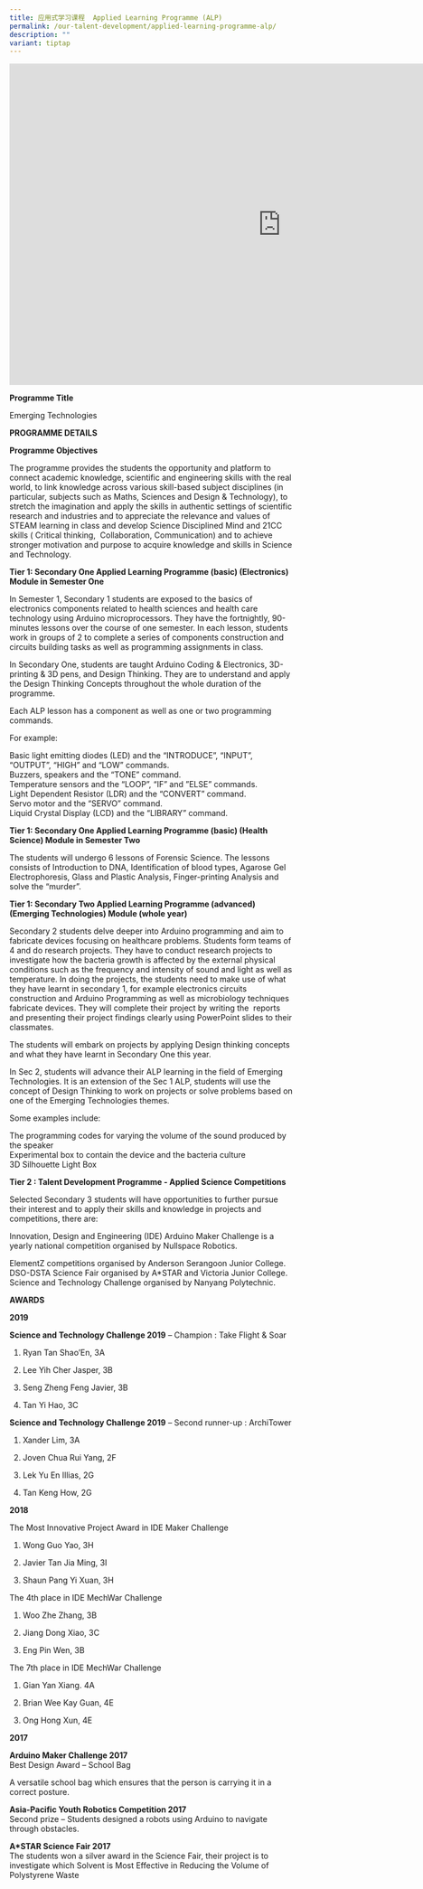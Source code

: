 ```yaml
---
title: 应用式学习课程  Applied Learning Programme (ALP)
permalink: /our-talent-development/applied-learning-programme-alp/
description: ""
variant: tiptap
---
```

<iframe allowfullscreen="true" height="569" width="960" frameborder="0" src="https://docs.google.com/presentation/d/e/2PACX-1vR5G2U1okCWgISb8GpOQGuR0m4b9UQv10Ph0p0uy9QksOE2T0dwLxd9ED3li08n29wrWtyQBIAD_ygU/embed?start=false&amp;loop=false&amp;delayms=3000"></iframe>

**Programme Title**  

Emerging Technologies

**PROGRAMME DETAILS**

**Programme Objectives**

The programme provides the students the opportunity and platform to connect academic knowledge, scientific and engineering skills with the real world, to link knowledge across various skill-based subject disciplines (in particular, subjects such as Maths, Sciences and Design &amp; Technology), to stretch the imagination and apply the skills in authentic settings of scientific research and industries and to appreciate the relevance and values of STEAM learning in class and develop Science Disciplined Mind and 21CC skills ( Critical thinking,&nbsp; Collaboration, Communication) and to achieve stronger motivation and purpose to acquire knowledge and skills in Science and Technology.

**Tier 1: Secondary One&nbsp;Applied Learning Programme (basic) (Electronics) Module in Semester One**


In Semester 1, Secondary 1 students are exposed to the basics of electronics components related to health sciences and health care technology using Arduino microprocessors. They have the fortnightly, 90-minutes lessons over the course of one semester. In each lesson, students work in groups of 2 to complete a series of components construction and circuits building tasks as well as programming assignments in class.

  

In Secondary One, students are taught Arduino Coding &amp; Electronics, 3D-printing &amp; 3D pens, and Design Thinking. They are to understand and apply the Design Thinking Concepts throughout the whole duration of the programme.  

  

Each ALP lesson has a component as well as one or two programming commands.

  

For example:

  

Basic light emitting diodes (LED) and the “INTRODUCE”, “INPUT”, “OUTPUT”, “HIGH” and “LOW” commands.<br>
Buzzers, speakers and the “TONE” command.<br>
Temperature sensors and the “LOOP”, “IF” and ”ELSE” commands.<br>
Light Dependent Resistor (LDR) and the “CONVERT” command.<br>
Servo motor and the “SERVO” command.<br>
Liquid Crystal Display (LCD) and the “LIBRARY” command.

**Tier 1: Secondary One&nbsp;Applied Learning Programme (basic) (Health Science) Module in Semester Two**

The students will undergo 6 lessons of Forensic Science. The lessons consists of Introduction to DNA, Identification of blood types, Agarose Gel Electrophoresis, Glass and Plastic Analysis, Finger-printing Analysis and solve the “murder”.

**Tier 1: Secondary Two&nbsp;Applied Learning Programme (advanced) (Emerging Technologies) Module (whole year)**

Secondary 2 students delve deeper into Arduino programming and aim to fabricate devices focusing on healthcare problems. Students form teams of 4 and do research projects. They have to conduct research projects to investigate how the bacteria growth is affected by the external physical conditions such as the frequency and intensity of sound and light as well as temperature. In doing the projects, the students need to make use of what they have learnt in secondary 1, for example electronics circuits construction and Arduino Programming as well as microbiology techniques fabricate devices.&nbsp;They will complete their project by writing the&nbsp; reports and presenting their project findings clearly using PowerPoint slides to their classmates.

  

The students will embark on projects by applying Design thinking concepts and what they have learnt in Secondary One this year.  

  

In Sec 2, students will advance their ALP learning in the field of Emerging Technologies. It is an extension of the Sec 1 ALP, students will use the concept of Design Thinking to work on projects or solve problems based on one of the Emerging Technologies themes.  

  

Some examples include:

  

The programming codes for varying the volume of the sound produced by the speaker<br>
Experimental box to contain the device and the bacteria culture<br>
3D Silhouette Light Box

**Tier 2 : Talent Development Programme - Applied Science Competitions**

Selected Secondary 3 students will have opportunities to further pursue their interest and to apply their skills and knowledge in projects and competitions, there are:

  

Innovation, Design and Engineering (IDE) Arduino Maker Challenge is a yearly national competition organised by Nullspace Robotics.

ElementZ competitions organised by Anderson Serangoon Junior College.<br>
DSO-DSTA Science Fair organised by A\*STAR and Victoria Junior College.<br>
Science and Technology Challenge organised by Nanyang Polytechnic.

**AWARDS**

**2019**

**Science and Technology Challenge 2019**&nbsp;– Champion : Take Flight &amp; Soar

  

1) Ryan Tan Shao’En, 3A

  

2) Lee Yih Cher Jasper, 3B

  

3) Seng Zheng Feng Javier, 3B

  

4) Tan Yi Hao, 3C

  

  

**Science and Technology Challenge 2019**&nbsp;– Second runner-up : ArchiTower

  

1) Xander Lim, 3A

  

2) Joven Chua Rui Yang, 2F

  

3) Lek Yu En Illias, 2G

  

4) Tan Keng How, 2G

**2018**

The Most Innovative Project Award in IDE Maker Challenge

  

1) Wong Guo Yao, 3H

  

2) Javier Tan Jia Ming, 3I

  

3) Shaun Pang Yi Xuan, 3H

  

  

The 4th place in IDE MechWar Challenge

  

1) Woo Zhe Zhang, 3B

  

2) Jiang Dong Xiao, 3C

  

3) Eng Pin Wen, 3B

  

  

The 7th place in IDE MechWar Challenge

  

1) Gian Yan Xiang. 4A

  

2) Brian Wee Kay Guan, 4E

  

3) Ong Hong Xun, 4E

**2017**

**Arduino Maker Challenge 2017**<br>
Best Design Award – School Bag

  

A versatile school bag which ensures that the person is carrying it in a correct posture.

  

**Asia-Pacific Youth Robotics Competition 2017**<br>
Second prize – Students designed a robots using Arduino to navigate through obstacles.

  

**A\*STAR Science Fair 2017**<br>
The students won a silver award in the Science Fair, their project is to investigate which Solvent is Most Effective in Reducing the Volume of Polystyrene Waste